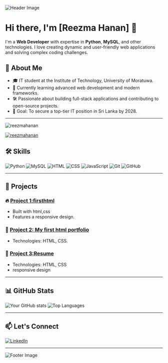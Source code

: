 ![Header Image](https://via.placeholder.com/1200x300.png?text=Welcome+to+My+GitHub+Profile)

# Hi there, I'm [Reezma Hanan] 👋

I'm a **Web Developer** with expertise in **Python**, **MySQL**, and other technologies. I love creating dynamic and user-friendly web applications and solving complex coding challenges.

## 🚀 About Me
- 🎓 IT student at the Institute of Technology, University of Moratuwa.
- 🌱 Currently learning advanced web development and modern frameworks.
- 🛠️ Passionate about building full-stack applications and contributing to open-source projects.
- 🎯 Goal: To secure a top-tier IT position in Sri Lanka by 2028.

---



<p align="left"> <img src="https://komarev.com/ghpvc/?username=reezmahanan&label=Profile%20views&color=0e75b6&style=flat" alt="reezmahanan" /> </p>

<p align="left"> <a href="https://github.com/ryo-ma/github-profile-trophy"><img src="https://github-profile-trophy.vercel.app/?username=reezmahanan" alt="reezmahanan" /></a> </p>

## 🛠️ Skills

![Python](https://img.shields.io/badge/Python-3776AB?style=for-the-badge&logo=python&logoColor=white)
![MySQL](https://img.shields.io/badge/MySQL-4479A1?style=for-the-badge&logo=mysql&logoColor=white)
![HTML](https://img.shields.io/badge/HTML5-E34F26?style=for-the-badge&logo=html5&logoColor=white)
![CSS](https://img.shields.io/badge/CSS3-1572B6?style=for-the-badge&logo=css3&logoColor=white)
![JavaScript](https://img.shields.io/badge/JavaScript-F7DF1E?style=for-the-badge&logo=javascript&logoColor=black)
![Git](https://img.shields.io/badge/Git-F05032?style=for-the-badge&logo=git&logoColor=white)
![GitHub](https://img.shields.io/badge/GitHub-181717?style=for-the-badge&logo=github&logoColor=white)

---

## 📂 Projects

### 🔥 [Project 1:firsthtml](https://github.com/reezmahanan/firsthtml.git)
- Built with html,css
- Features a responsive design.

### 🌟 [Project 2: My first html portfolio](https://github.com/reezmahanan/MY-FIRST-HTML-PROJECT.git)
- Technologies: HTML, CSS.

### 🌟 [Project 3:Resume](https://github.com/reezmahanan/resume.git)
- Technologies: HTML, CSS
- responsive design
---

## 📊 GitHub Stats

![Your GitHub stats](https://github-readme-stats.vercel.app/api?username=reezmahanan&show_icons=true&theme=radical)
![Top Languages](https://github-readme-stats.vercel.app/api/top-langs/?username=yourusername&layout=compact&theme=radical)

---

## 📫 Let's Connect

[![LinkedIn](https://img.shields.io/badge/LinkedIn-0A66C2?style=for-the-badge&logo=linkedin&logoColor=white)](https://linkedin.com/in/reezma-hanan)


---

![Footer Image](https://via.placeholder.com/1200x100.png?text=Happy+Coding!)




